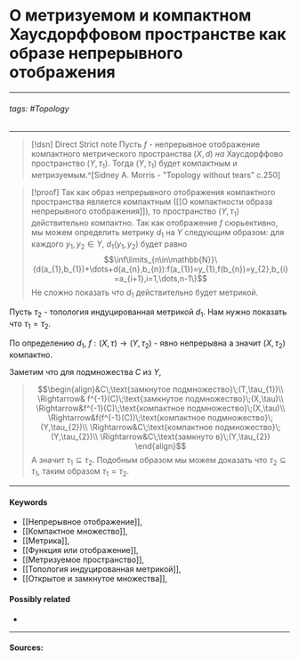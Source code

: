 # О метризуемом и компактном Хаусдорффовом пространстве как образе непрерывного отображения
***
###### tags: #Topology  
***
>[!dsn] Direct Strict note
>Пусть $f$ - непрерывное отображение компактного метрического пространства $(X,d)$ *на* Хаусдорффово пространство $(Y,\tau_{1})$. Тогда $(Y,\tau_{1})$ будет компактным и метризуемым.^[Sidney A. Morris - "Topology without tears" c.250]


>[!proof]
>Так как образ непрерывного отображения компактного пространства является компактным ([[О компактности образа непрерывного отображения]]), то пространство $(Y,\tau_{1})$ действительно компактно. Так как отображение $f$ сюрьективно, мы можем определить метрику $d_{1}$ на $Y$ следующим образом: для каждого $y_{1},y_{2}\in Y$, $d_{1}(y_{1},y_{2})$ будет равно
$$\inf\limits_{n\in\mathbb{N}}\{d(a_{1},b_{1})+\dots+d(a_{n},b_{n}):f(a_{1})=y_{1},f(b_{n})=y_{2},b_{i}=a_{i+1},i=1,\dots,n-1\}$$
Не сложно показать что $d_{1}$ действительно будет метрикой.
>
Пусть $\tau_{2}$ - топология индуцированная метрикой $d_{1}$. Нам нужно показать что $\tau_{1}=\tau_{2}$.
>
По определению $d_{1}$, $f:(X,\tau)\to(Y,\tau_{2})$ - явно непрерывна а значит $(X,\tau_{2})$ компактно.
>
Заметим что для подмножества $C$ из $Y$,
>$$\begin{align}&C\;\text{замкнутое подмножество}\;(T,\tau_{1})\\
\Rightarrow& f^{-1}(C)\;\text{замкнутое подмножество}\;(X,\tau)\\
\Rightarrow&f^{-1}(C)\;\text{компактное подмножество}\;(X,\tau)\\
\Rightarrow&f(f^{-1}(C))\;\text{компактное подмножество}\;(Y,\tau_{2})\\
\Rightarrow&C\;\text{компактное подмножество}\;(Y,\tau_{2})\\
\Rightarrow&C\;\text{замкнуто в}\;(Y,\tau_{2}) 
\end{align}$$
А значит $\tau_{1}\subseteq\tau_{2}$. Подобным образом мы можем доказать что $\tau_{2}\subseteq\tau_{1}$, таким образом $\tau_{1}=\tau_{2}$.

***
#### Keywords
- [[Непрерывное отображение]],
- [[Компактное множество]],
- [[Метрика]],
- [[Функция или отображение]],
- [[Метризуемое пространство]],
- [[Топология индуцированная метрикой]],
- [[Открытое и замкнутое множества]],
#### Possibly related
- 
***
#### Sources: